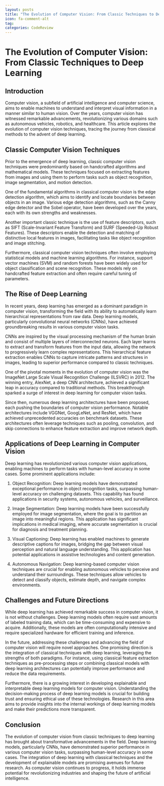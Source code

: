 ```yaml
---
layout: posts
title: "The Evolution of Computer Vision: From Classic Techniques to Deep Learning"
icon: fa-comment-alt
tag:      
categories: CodeReview
---
```



# The Evolution of Computer Vision: From Classic Techniques to Deep Learning

## Introduction

Computer vision, a subfield of artificial intelligence and computer science, aims to enable machines to understand and interpret visual information in a manner similar to human vision. Over the years, computer vision has witnessed remarkable advancements, revolutionizing various domains such as autonomous vehicles, robotics, and healthcare. This article explores the evolution of computer vision techniques, tracing the journey from classical methods to the advent of deep learning.

## Classic Computer Vision Techniques

Prior to the emergence of deep learning, classic computer vision techniques were predominantly based on handcrafted algorithms and mathematical models. These techniques focused on extracting features from images and using them to perform tasks such as object recognition, image segmentation, and motion detection.

One of the fundamental algorithms in classical computer vision is the edge detection algorithm, which aims to identify and locate boundaries between objects in an image. Various edge detection algorithms, such as the Canny edge detector and the Sobel operator, have been developed over the years, each with its own strengths and weaknesses.

Another important classic technique is the use of feature descriptors, such as SIFT (Scale-Invariant Feature Transform) and SURF (Speeded-Up Robust Features). These descriptors enable the detection and matching of distinctive local features in images, facilitating tasks like object recognition and image stitching.

Furthermore, classical computer vision techniques often involve employing statistical models and machine learning algorithms. For instance, support vector machines (SVM) and random forests have been widely used for object classification and scene recognition. These models rely on handcrafted feature extraction and often require careful tuning of parameters.

## The Rise of Deep Learning

In recent years, deep learning has emerged as a dominant paradigm in computer vision, transforming the field with its ability to automatically learn hierarchical representations from raw data. Deep learning models, particularly convolutional neural networks (CNNs), have achieved groundbreaking results in various computer vision tasks.

CNNs are inspired by the visual processing mechanism of the human brain and consist of multiple layers of interconnected neurons. Each layer learns to extract and transform features from the input data, allowing the network to progressively learn complex representations. This hierarchical feature extraction enables CNNs to capture intricate patterns and structures in images, leading to superior performance compared to classic techniques.

One of the pivotal moments in the evolution of computer vision was the ImageNet Large Scale Visual Recognition Challenge (ILSVRC) in 2012. The winning entry, AlexNet, a deep CNN architecture, achieved a significant leap in accuracy compared to traditional methods. This breakthrough sparked a surge of interest in deep learning for computer vision tasks.

Since then, numerous deep learning architectures have been proposed, each pushing the boundaries of computer vision performance. Notable architectures include VGGNet, GoogLeNet, and ResNet, which have achieved unprecedented accuracies on benchmark datasets. These architectures often leverage techniques such as pooling, convolution, and skip connections to enhance feature extraction and improve network depth.

## Applications of Deep Learning in Computer Vision

Deep learning has revolutionized various computer vision applications, enabling machines to perform tasks with human-level accuracy in some cases. Some prominent applications include:

1. Object Recognition: Deep learning models have demonstrated exceptional performance in object recognition tasks, surpassing human-level accuracy on challenging datasets. This capability has found applications in security systems, autonomous vehicles, and surveillance.

2. Image Segmentation: Deep learning models have been successfully employed for image segmentation, where the goal is to partition an image into meaningful regions. This application has significant implications in medical imaging, where accurate segmentation is crucial for diagnosis and treatment planning.

3. Visual Captioning: Deep learning has enabled machines to generate descriptive captions for images, bridging the gap between visual perception and natural language understanding. This application has potential applications in assistive technologies and content generation.

4. Autonomous Navigation: Deep learning-based computer vision techniques are crucial for enabling autonomous vehicles to perceive and understand their surroundings. These techniques allow vehicles to detect and classify objects, estimate depth, and navigate complex environments.

## Challenges and Future Directions

While deep learning has achieved remarkable success in computer vision, it is not without challenges. Deep learning models often require vast amounts of labeled training data, which can be time-consuming and expensive to acquire. Additionally, these models are often computationally intensive and require specialized hardware for efficient training and inference.

In the future, addressing these challenges and advancing the field of computer vision will require novel approaches. One promising direction is the integration of classical techniques with deep learning, leveraging the strengths of both paradigms. For instance, using classical feature extraction techniques as pre-processing steps or combining classical models with deep learning architectures can potentially improve performance and reduce the data requirements.

Furthermore, there is a growing interest in developing explainable and interpretable deep learning models for computer vision. Understanding the decision-making process of deep learning models is crucial for building trust and ensuring ethical use of these technologies. Research in this area aims to provide insights into the internal workings of deep learning models and make their predictions more transparent.

## Conclusion

The evolution of computer vision from classic techniques to deep learning has brought about transformative advancements in the field. Deep learning models, particularly CNNs, have demonstrated superior performance in various computer vision tasks, surpassing human-level accuracy in some cases. The integration of deep learning with classical techniques and the development of explainable models are promising avenues for future research. As computer vision continues to progress, it holds immense potential for revolutionizing industries and shaping the future of artificial intelligence.